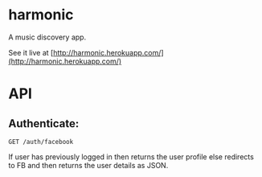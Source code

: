 harmonic
========

A music discovery app.

See it live at [http://harmonic.herokuapp.com/](http://harmonic.herokuapp.com/)


API
====


## Authenticate:

`GET /auth/facebook`

If user has previously logged in then returns the user profile else redirects to FB and then returns the user details as JSON.